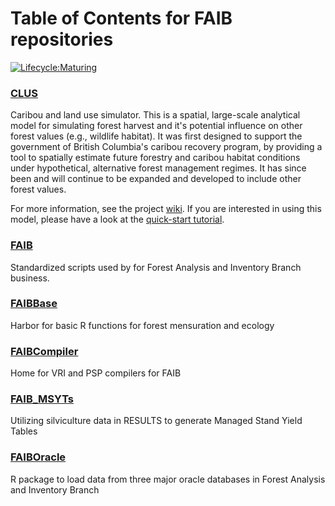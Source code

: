 # Table of Contents for FAIB repositories

[![Lifecycle:Maturing](https://img.shields.io/badge/Lifecycle-Maturing-007EC6)](<Redirect-URL>)

### [CLUS](https://github.com/bcgov/clus)
Caribou and land use simulator. This is a spatial, large-scale analytical model for simulating forest harvest and it's potential influence on other forest values (e.g., wildlife habitat). It was first designed to support the government of British Columbia's caribou recovery program, by providing a tool to spatially estimate future forestry and caribou habitat conditions under hypothetical, alternative forest management regimes. It has since been and will continue to be expanded and developed to include other forest values. 

For more information, see the project [wiki](https://github.com/bcgov/clus/wiki). If you are interested in using this model, please have a look at the [quick-start tutorial](https://github.com/bcgov/clus/blob/master/documentation/clus_quick_start_tutorial.md).

### [FAIB](https://github.com/bcgov/FAIB)
Standardized scripts used by for Forest Analysis and Inventory Branch business.

### [FAIBBase](https://github.com/bcgov/FAIBBase)
Harbor for basic R functions for forest mensuration and ecology

### [FAIBCompiler](https://github.com/bcgov/FAIBCompiler)
Home for VRI and PSP compilers for FAIB

### [FAIB_MSYTs](https://github.com/bcgov/FAIB_MSYTs)
Utilizing silviculture data in RESULTS to generate Managed Stand Yield Tables

### [FAIBOracle](https://github.com/bcgov/FAIBOracle)
R package to load data from three major oracle databases in Forest Analysis and Inventory Branch



